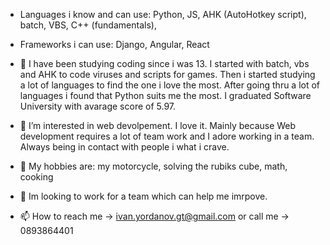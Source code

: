 - Languages i know and can use: Python, JS, AHK (AutoHotkey script), batch, VBS, C++ (fundamentals), 
- Frameworks i can use: Django, Angular, React 

- 👋 I have been studying coding since i was 13. I started with batch, vbs and AHK to code viruses and scripts for games. Then i started studying a lot of languages to find the one i love the most. After going thru a lot of languages i found that Python suits me the most. I graduated Software University with avarage score of 5.97.

- 👀 I’m interested in web devolpement. I love it. Mainly because Web development requires a lot of team work and I adore working in a team. Always being in contact with people i what i crave.
- 🥵 My hobbies are: my motorcycle, solving the rubiks cube, math, cooking
- 💞️ Im looking to work for a team which can help me imrpove.
- 📫 How to reach me -> ivan.yordanov.gt@gmail.com or call me -> 0893864401
